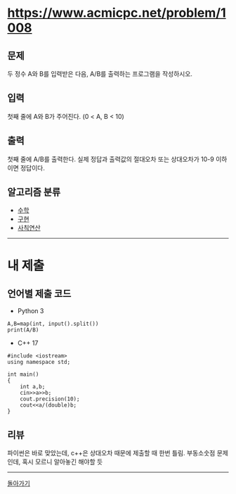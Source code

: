 # https://www.acmicpc.net/problem/1008


## 문제

두 정수 A와 B를 입력받은 다음, A/B를 출력하는 프로그램을 작성하시오.

## 입력

첫째 줄에 A와 B가 주어진다. (0 < A, B < 10)

## 출력

첫째 줄에 A/B를 출력한다. 실제 정답과 출력값의 절대오차 또는 상대오차가 10-9 이하이면 정답이다.

## 알고리즘 분류

- [수학](https://www.acmicpc.net/problem/tag/124)
- [구현](https://www.acmicpc.net/problem/tag/102)
- [사칙연산](https://www.acmicpc.net/problem/tag/121)

---
# 내 제출

## 언어별 제출 코드

- Python 3
```
A,B=map(int, input().split())
print(A/B)
```

- C++ 17
```
#include <iostream>
using namespace std;

int main()
{
    int a,b;
    cin>>a>>b;
    cout.precision(10);
    cout<<a/(double)b;
}
```

## 리뷰

파이썬은 바로 맞았는데, c++은 상대오차 때문에 제출할 때 한번 틀림.
부동소숫점 문제인데, 혹시 모르니 알아놓긴 해야할 듯


---
[돌아가기](Baekjoon/Step.md)